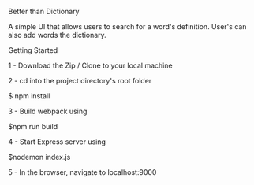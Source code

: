 Better than Dictionary

A simple UI that allows users to search for a word's definition. User's can also add words the dictionary.

Getting Started

1 - Download the Zip / Clone to your local machine

2 - cd into the project directory's root folder

$ npm install 

3 - Build webpack using

$npm run build

4 - Start Express server using

$nodemon index.js

5 - In the browser, navigate to localhost:9000